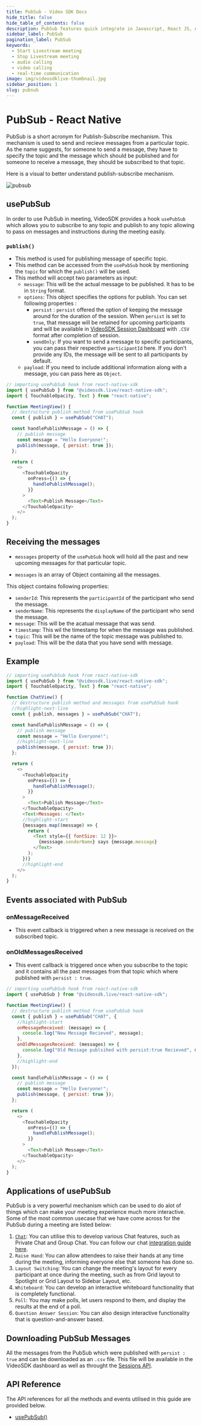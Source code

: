 ```yaml
---
title: PubSub - Video SDK Docs
hide_title: false
hide_table_of_contents: false
description: PubSub features quick integrate in Javascript, React JS, Android, IOS, React Native, Flutter with Video SDK to add live video & audio conferencing to your applications.
sidebar_label: PubSub
pagination_label: PubSub
keywords:
  - Start Livestream meeting
  - Stop Livestream meeting
  - audio calling
  - video calling
  - real-time communication
image: img/videosdklive-thumbnail.jpg
sidebar_position: 1
slug: pubsub
---
```


# PubSub - React Native

PubSub is a short acronym for Publish-Subscribe mechanism. This mechanism is used to send and recieve messages from a particular topic. As the name suggests, for someone to send a message, they have to specify the topic and the message which should be published and for someone to receive a message, they should be subscribed to that topic.

Here is a visual to better understand publish-subscribe mechanism.

![pubsub](/img/pubsub.png)

## usePubSub

In order to use PubSub in meeting, VideoSDK provides a hook `usePubSub` which allows you to subscribe to any topic and publish to any topic allowing to pass on messages and instructions during the meeting easily.

### `publish()`

- This method is used for publishing message of specific topic.
- This method can be accessed from the `usePubSub` hook by mentioning the `topic` for which the `publish()` will be used.
- This method will accept two parameters as input:
  - `message`: This will be the actual message to be published. It has to be in `String` format.
  - `options`: This object specifies the options for publish. You can set following properties :
    - `persist` : `persist` offered the option of keeping the message around for the duration of the session. When `persist` is set to `true`, that message will be retained for upcoming participants and will be available in [VideoSDK Session Dashboard](https://app.videosdk.live/meetings/sessions) with `.CSV` format after completion of session.
    - `sendOnly`: If you want to send a message to specific participants, you can pass their respective `participantId` here. If you don't provide any IDs, the message will be sent to all participants by default.
  - `payload`: If you need to include additional information along with a message, you can pass here as `Object`.

```js
// importing usePubSub hook from react-native-sdk
import { usePubSub } from "@videosdk.live/react-native-sdk";
import { TouchableOpacity, Text } from "react-native";

function MeetingView() {
  // destructure publish method from usePubSub hook
  const { publish } = usePubSub("CHAT");

  const handlePublishMessage = () => {
    // publish message
    const message = "Hello Everyone!";
    publish(message, { persist: true });
  };

  return (
    <>
      <TouchableOpacity
        onPress={() => {
          handlePublishMessage();
        }}
      >
        <Text>Publish Message</Text>
      </TouchableOpacity>
    </>
  );
}
```

## Receiving the messages

- `messages` property of the `usePubSub` hook will hold all the past and new upcoming messages for that particular topic.

- `messages` is an array of Object containing all the messages.

This object contains following properties:

- `senderId`: This represents the `participantId` of the participant who send the message.
- `senderName`: This represents the `displayName` of the participant who send the message.
- `message`: This will be the acatual message that was send.
- `timestamp`: This wil the timestamp for when the message was published.
- `topic`: This will be the name of the topic message was published to.
- `payload`: This will be the data that you have send with message.

## Example

```js
// importing usePubSub hook from react-native-sdk
import { usePubSub } from "@videosdk.live/react-native-sdk";
import { TouchableOpacity, Text } from "react-native";

function ChatView() {
  // destructure publish method and messages from usePubSub hook
  //highlight-next-line
  const { publish, messages } = usePubSub("CHAT");

  const handlePublishMessage = () => {
    // publish message
    const message = "Hello Everyone!";
    //highlight-next-line
    publish(message, { persist: true });
  };

  return (
    <>
      <TouchableOpacity
        onPress={() => {
          handlePublishMessage();
        }}
      >
        <Text>Publish Message</Text>
      </TouchableOpacity>
      <Text>Messages: </Text>
      //highlight-start
      {messages.map((message) => {
        return (
          <Text style={{ fontSize: 12 }}>
            {messsage.senderName} says {message.message}
          </Text>
        );
      })}
      //highlight-end
    </>
  );
}
```

## Events associated with PubSub

### onMessageReceived

- This event callback is triggered when a new message is received on the subscribed topic.

### onOldMessagesReceived

- This event callback is triggered once when you subscribe to the topic and it contains all the past messages from that topic which where published with `persist : true`.

```js
// importing usePubSub hook from react-native-sdk
import { usePubSub } from "@videosdk.live/react-native-sdk";

function MeetingView() {
  // destructure publish method from usePubSub hook
  const { publish } = usePubSub("CHAT", {
    //highlight-start
    onMessageReceived: (message) => {
      console.log("New Message Recieved", message);
    },
    onOldMessagesReceived: (messages) => {
      console.log("Old Message publsihed with persist:true Recieved", messages);
    },
    //highlight-end
  });

  const handlePublishMessage = () => {
    // publish message
    const message = "Hello Everyone!";
    publish(message, { persist: true });
  };

  return (
    <>
      <TouchableOpacity
        onPress={() => {
          handlePublishMessage();
        }}
      >
        <Text>Publish Message</Text>
      </TouchableOpacity>
    </>
  );
}
```

## Applications of usePubSub

PubSub is a very powerful mechanism which can be used to do alot of things which can make your meeting experience much more interactive. Some of the most common usecase that we have come across for the PubSub during a meeting are listed below:

1. [`Chat`](./chat-using-pubsub): You can utilise this to develop various Chat features, such as Private Chat and Group Chat. You can follow our chat [integration guide here](./chat-using-pubsub).
2. `Raise Hand`: You can allow attendees to raise their hands at any time during the meeting, informing everyone else that someone has done so.
3. `Layout Switching`: You can change the meeting's layout for every participant at once during the meeting, such as from Grid layout to Spotlight or Grid Layout to Sidebar Layout, etc.
4. `Whiteboard`: You can develop an interactive whiteboard functionality that is completely functional.
5. `Poll`: You may make polls, let users respond to them, and display the results at the end of a poll.
6. `Question Answer Session`: You can also design interactive functionality that is question-and-answer based.

## Downloading PubSub Messages

All the messages from the PubSub which were published with `persist : true` and can be downloaded as an `.csv` file. This file will be available in the VideoSDK dashboard as well as throught the [Sessions API](/api-reference/realtime-communication/fetch-session-using-sessionid).

## API Reference

The API references for all the methods and events utilised in this guide are provided below.

- [usePubSub()](/react-native/api/sdk-reference/use-pubsub)
